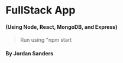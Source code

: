 # FullStack App 
#### (Using Node, React, MongoDB, and Express)
> Run using "npm start
#### By Jordan Sanders

